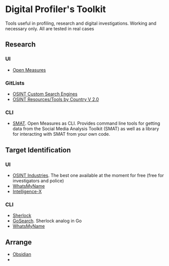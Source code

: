 # Digital Profiler's Toolkit
Tools useful in profiling, research and digital investigations. Working and necessary only. All are tested in real cases

## Research
### UI
- [Open Measures](https://public.openmeasures.io/timeline?searchTerm=qanon&startDate=2023-12-11&endDate=2024-06-10&websites=gab&numberOf=10&interval=day&changepoint=false&esquery=content&hostRegex=true)
### GitLists
- [OSINT Custom Search Engines](https://github.com/paulpogoda/OSINT-CSE)
- [OSINT Resources/Tools by Country V 2.0](https://github.com/paulpogoda/OSINT-for-countries-V2.0)
### CLI
- [SMAT](https://gitlab.com/openmeasures/smat-cli). Open Measures as CLI. Provides command line tools for getting data from the Social Media Analysis Toolkit (SMAT) as well as a library for interacting with SMAT from your own code.

## Target Identification
### UI
- [OSINT Industries](). The best one available at the moment for free (free for investigators and police)
- [WhatsMyName]()
- [Intelligence-X]()
  
### CLI
- [Sherlock]()
- [GoSearch](https://github.com/paulpogoda/gosearch). Sherlock analog in Go
- [WhatsMyName]()

## Arrange
- [Obsidian]()
- 

